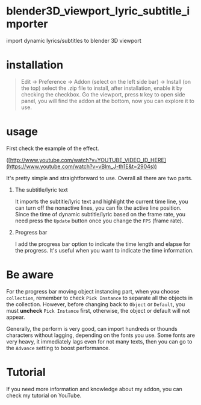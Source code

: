 # blender3D_viewport_lyric_subtitle_importer
import dynamic lyrics/subtitles to blender 3D viewport

# installation
> Edit -> Preference -> Addon (select on the left side bar) -> Install (on the top)
select the .zip file to install, after installation, enable it by checking the checkbox.
Go the viewport, press `N` key to open side panel, you will find the addon at the bottom, now you can explore it to use.

# usage
First check the example of the effect. 

([http://www.youtube.com/watch?v=YOUTUBE_VIDEO_ID_HERE](https://www.youtube.com/watch?v=vBlm_J-th1E&t=2904s))

It's pretty simple and straightforward to use. Overall all there are two parts. 

1. The subtitle/lyric text

   It imports the subtitle/lyric text and highlight the current time line, you can turn off the nonactive lines, you can fix the active line position. Since the time of dynamic subtitle/lyric based on the frame rate, you need press the `Update` button once you change the `FPS` (frame rate). 
   
2. Progress bar
   
   I add the progress bar option to indicate the time length and elapse for the progress. It's useful when you want to indicate the time information. 
   
# Be aware

For the progress bar moving object instancing part, when you choose `collection`, remember to check `Pick Instance` to separate all the objects in the collection. However, before changing back to `Object` or `Default`, you must **uncheck** `Pick Instance` first, otherwise, the object or default will not appear.

Generally, the perform is very good, can import hundreds or thounds characters without lagging, depending on the fonts you use. Some fonts are very heavy, it immediately lags even for not many texts, then you can go to the `Advance` setting to boost performance. 

# Tutorial
If you need more information and knowledge about my addon, you can check my tutorial on YouTube.
